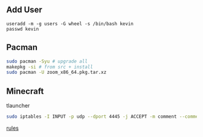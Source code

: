 ## Add User
```
useradd -m -g users -G wheel -s /bin/bash kevin
passwd kevin
```

## Pacman

```sh
sudo pacman -Syu # upgrade all
makepkg -si # from src + install
sudo pacman -U zoom_x86_64.pkg.tar.xz
```

## Minecraft

tlauncher
```sh
sudo iptables -I INPUT -p udp --dport 4445 -j ACCEPT -m comment --comment "minecraft"
```
[rules](https://gist.github.com/Maxopoly/6c925a1f18f9e2f3b9818d1c1582b17e)
